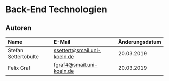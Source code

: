 # Back-End Technologien

## Autoren

| Name                  | E-Mail                      | Änderungsdatum |
|:----------------------|:----------------------------|:---------------|
| Stefan Settertobulte  | ssettert@smail.uni-koeln.de | 20.03.2019     |
| Felix Graf            | fgraf4@smail.uni-koeln.de   | 20.03.2019     |
